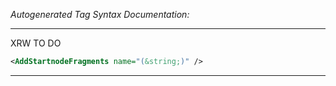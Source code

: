 _Autogenerated Tag Syntax Documentation:_

---
XRW TO DO

```xml
<AddStartnodeFragments name="(&string;)" />
```



---
